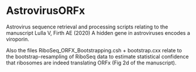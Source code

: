 # AstrovirusORFx

Astrovirus sequence retrieval and processing scripts relating to the manuscript
Lulla V, Firth AE (2020) A hidden gene in astroviruses encodes a viroporin.

Also the files RiboSeq_ORFX_Bootstrapping.csh + bootstrap.cxx relate to the
bootstrap-resampling of RiboSeq data to estimate statistical confidence that
ribosomes are indeed translating ORFx (Fig 2d of the manuscript).

